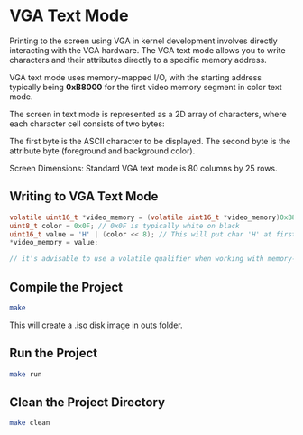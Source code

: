 # VGA Text Mode

Printing to the screen using VGA in kernel development involves directly interacting with the VGA hardware. The VGA text mode allows you to write characters and their attributes directly to a specific memory address.

VGA text mode uses memory-mapped I/O, with the starting address typically being <b>0xB8000</b> for the first video memory segment in color text mode.

The screen in text mode is represented as a 2D array of characters, where each character cell consists of two bytes:

The first byte is the ASCII character to be displayed.
The second byte is the attribute byte (foreground and background color).

Screen Dimensions: Standard VGA text mode is 80 columns by 25 rows.

## Writing to VGA Text Mode

```c
volatile uint16_t *video_memory = (volatile uint16_t *video_memory)0xB8000;
uint8_t color = 0x0F; // 0x0F is typically white on black
uint16_t value = 'H' | (color << 8); // This will put char 'H' at first byte(or 8 bit) of 2-byte(or 16-bit) video_memory address(which is here 0xB8000, i.e, starting address of VGA Framebuffer) and the other 1-bye color attribute value to next byte of video_memory address(which would be 0xB8001).
*video_memory = value;

// it's advisable to use a volatile qualifier when working with memory-mapped I/O, which ensures that the compiler doesn't optimize away reads or writes to this memory location
```

## Compile the Project

```bash
make
```

This will create a .iso disk image in outs folder.

## Run the Project

```bash
make run
```

## Clean the Project Directory

```bash
make clean
```